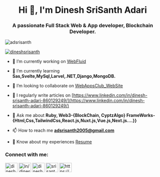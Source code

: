 <h1 align="center">Hi 👋, I'm Dinesh SriSanth Adari</h1>
<h3 align="center">A passionate Full Stack Web & App developer, Blockchain Developer.</h3>

<p align="left"> <img src="https://komarev.com/ghpvc/?username=adsrisanth&label=Profile%20views&color=0e75b6&style=flat" alt="adsrisanth" /> </p>

<p align="left"> <a href="https://twitter.com/dineshsrisanth" target="blank"><img src="https://img.shields.io/twitter/follow/dineshsrisanth?logo=twitter&style=for-the-badge" alt="dineshsrisanth" /></a> </p>

- 🔭 I’m currently working on [WebFluid](https://github.com/adsrisanth/WebFluid)

- 🌱 I’m currently learning **Sas,Svelte,MySql,Larvel,.NET,Django,MongoDB.**

- 👯 I’m looking to collaborate on [WebAppsClub_WebSite](https://github.com/adsrisanth/WebAppsClub_Website.git)

- 📝 I regularly write articles on [https://www.linkedin.com/in/dinesh-srisanth-adari-860129249/](https://www.linkedin.com/in/dinesh-srisanth-adari-860129249/)

- 💬 Ask me about **Ruby, Web3-{BlockChain, CyptzAlgo} FrameWorks-{Html,Css,TailwindCss,React.js,Nuxt.js,Vue.js,Next.js....}}**

- 📫 How to reach me **adsrisanth2005@gmail.com**

- 📄 Know about my experiences [Resume](https://pdfupload.io/docs/390a6cce)


<h3 align="left">Connect with me:</h3>
<p align="left">
<a href="https://twitter.com/dineshsrisanth" target="blank"><img align="center" src="https://raw.githubusercontent.com/rahuldkjain/github-profile-readme-generator/master/src/images/icons/Social/twitter.svg" alt="dineshsrisanth" height="30" width="40" /></a>
<a href="https://linkedin.com/in/in/dinesh-srisanth-adari-860129249" target="blank"><img align="center" src="https://raw.githubusercontent.com/rahuldkjain/github-profile-readme-generator/master/src/images/icons/Social/linked-in-alt.svg" alt="in/dinesh-srisanth-adari-860129249" height="30" width="40" /></a>
<a href="https://fb.com/dinesh.srisanth.5" target="blank"><img align="center" src="https://raw.githubusercontent.com/rahuldkjain/github-profile-readme-generator/master/src/images/icons/Social/facebook.svg" alt="dinesh.srisanth.5" height="30" width="40" /></a>
<a href="https://instagram.com/srisanth_adari" target="blank"><img align="center" src="https://raw.githubusercontent.com/rahuldkjain/github-profile-readme-generator/master/src/images/icons/Social/instagram.svg" alt="srisanth_adari" height="30" width="40" /></a>
<a href="https://discord.gg/https://discord.gg/Cw8dztVFuF" target="blank"><img align="center" src="https://raw.githubusercontent.com/rahuldkjain/github-profile-readme-generator/master/src/images/icons/Social/discord.svg" alt="https://discord.gg/Cw8dztVFuF" height="30" width="40" /></a>
</p>
